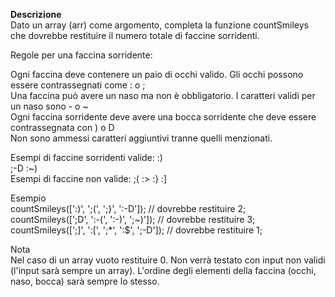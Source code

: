 **Descrizione**  
Dato un array (arr) come argomento, completa la funzione countSmileys che dovrebbe restituire il numero totale di faccine sorridenti.

Regole per una faccina sorridente:

Ogni faccina deve contenere un paio di occhi valido. Gli occhi possono essere contrassegnati come : o ;  
Una faccina può avere un naso ma non è obbligatorio. I caratteri validi per un naso sono - o ~  
Ogni faccina sorridente deve avere una bocca sorridente che deve essere contrassegnata con ) o D  
Non sono ammessi caratteri aggiuntivi tranne quelli menzionati.  

Esempi di faccine sorridenti valide: :)  
;-D :~)  
Esempi di faccine non valide: ;( :> :} :]  

Esempio  
countSmileys([':)', ';(', ';}', ':-D']); // dovrebbe restituire 2;  
countSmileys([';D', ':-(', ':-)', ';~)']); // dovrebbe restituire 3;  
countSmileys([';]', ':[', ';*', ':$', ';-D']); // dovrebbe restituire 1;  

Nota  
Nel caso di un array vuoto restituire 0. Non verrà testato con input non validi (l'input sarà sempre un array). L'ordine degli elementi della faccina (occhi, naso, bocca) sarà sempre lo stesso.
